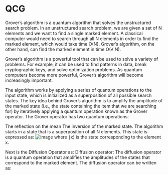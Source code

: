 # QCG
Grover’s algorithm is a quantum algorithm that solves the unstructured search problem. In an unstructured search problem, we are given a set of N elements and we want to find a single marked element. A classical computer would need to search through all N elements in order to find the marked element, which would take time O(N). Grover’s algorithm, on the other hand, can find the marked element in time  O(√ N).

Grover’s algorithm is a powerful tool that can be used to solve a variety of problems. For example, it can be used to find patterns in data, break cryptographic keys, and solve optimization problems. As quantum computers become more powerful, Grover’s algorithm will become increasingly important.

The algorithm works by applying a series of quantum operations to the input state, which is initialized as a superposition of all possible search states. The key idea behind Grover’s algorithm is to amplify the amplitude of the marked state (i.e., the state containing the item that we are searching for) by iteratively applying a quantum operation known as the Grover operator.
The Grover operator has two quantum operations: 

The reflection on the mean 
The inversion of the marked state. 
The algorithm starts in a state that is a superposition of all N elements. This state is expressed as:
![image](https://github.com/PalakTripathi1/QCG/assets/127396297/c8dc5f40-fbff-437a-bd55-ced8efe96563)
where ∣x⟩ is the state corresponding to the element x.

 Next is the Diffusion Operator as:
 Diffusion operator: 
The diffusion operator is a quantum operation that amplifies the amplitudes of the states that correspond to the marked element. The diffusion operator can be written as:



